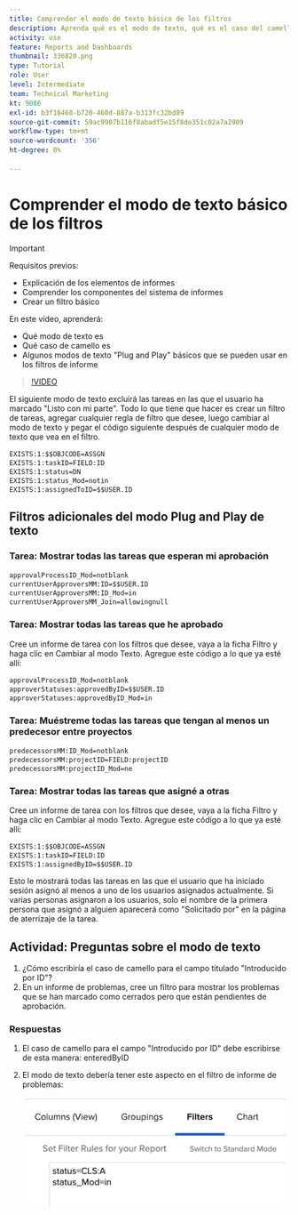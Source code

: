 ```yaml
---
title: Comprender el modo de texto básico de los filtros
description: Aprenda qué es el modo de texto, qué es el caso del camello y algún modo de texto básico de "Plug and Play" que puede utilizar en los filtros de informe en [!DNL  Workfront].
activity: use
feature: Reports and Dashboards
thumbnail: 336820.png
type: Tutorial
role: User
level: Intermediate
team: Technical Marketing
kt: 9086
exl-id: b3f16468-b720-468d-887a-b313fc32bd89
source-git-commit: 59ac9907b116f8abadf5e15f8de351c02a7a2909
workflow-type: tm+mt
source-wordcount: '356'
ht-degree: 0%

---
```


# Comprender el modo de texto básico de los filtros

>[!IMPORTANT]
>
>Requisitos previos:
>
>* Explicación de los elementos de informes
>* Comprender los componentes del sistema de informes
>* Crear un filtro básico


En este vídeo, aprenderá:

* Qué modo de texto es
* Qué caso de camello es
* Algunos modos de texto &quot;Plug and Play&quot; básicos que se pueden usar en los filtros de informe

>[!VIDEO](https://video.tv.adobe.com/v/336820/?quality=12)

El siguiente modo de texto excluirá las tareas en las que el usuario ha marcado &quot;Listo con mi parte&quot;. Todo lo que tiene que hacer es crear un filtro de tareas, agregar cualquier regla de filtro que desee, luego cambiar al modo de texto y pegar el código siguiente después de cualquier modo de texto que vea en el filtro.

```
EXISTS:1:$$OBJCODE=ASSGN  
EXISTS:1:taskID=FIELD:ID  
EXISTS:1:status=DN  
EXISTS:1:status_Mod=notin  
EXISTS:1:assignedToID=$$USER.ID 
```

## Filtros adicionales del modo Plug and Play de texto

### Tarea: Mostrar todas las tareas que esperan mi aprobación

```
approvalProcessID_Mod=notblank
currentUserApproversMM:ID=$$USER.ID
currentUserApproversMM:ID_Mod=in
currentUserApproversMM_Join=allowingnull
```

### Tarea: Mostrar todas las tareas que he aprobado

Cree un informe de tarea con los filtros que desee, vaya a la ficha Filtro y haga clic en Cambiar al modo Texto. Agregue este código a lo que ya esté allí:

```
approvalProcessID_Mod=notblank
approverStatuses:approvedByID=$$USER.ID
approverStatuses:approvedByID_Mod=in
```

### Tarea: Muéstreme todas las tareas que tengan al menos un predecesor entre proyectos

```
predecessorsMM:ID_Mod=notblank
predecessorsMM:projectID=FIELD:projectID
predecessorsMM:projectID_Mod=ne
```

### Tarea: Mostrar todas las tareas que asigné a otras

Cree un informe de tarea con los filtros que desee, vaya a la ficha Filtro y haga clic en Cambiar al modo Texto. Agregue este código a lo que ya esté allí:

```
EXISTS:1:$$OBJCODE=ASSGN
EXISTS:1:taskID=FIELD:ID
EXISTS:1:assignedByID=$$USER.ID
```

Esto le mostrará todas las tareas en las que el usuario que ha iniciado sesión asignó al menos a uno de los usuarios asignados actualmente. Si varias personas asignaron a los usuarios, solo el nombre de la primera persona que asignó a alguien aparecerá como &quot;Solicitado por&quot; en la página de aterrizaje de la tarea.

## Actividad: Preguntas sobre el modo de texto

1. ¿Cómo escribiría el caso de camello para el campo titulado &quot;Introducido por ID&quot;?
1. En un informe de problemas, cree un filtro para mostrar los problemas que se han marcado como cerrados pero que están pendientes de aprobación.

### Respuestas

1. El caso de camello para el campo &quot;Introducido por ID&quot; debe escribirse de esta manera: enteredByID
1. El modo de texto debería tener este aspecto en el filtro de informe de problemas:

   ![Imagen de la pantalla para crear un nuevo filtro en el modo de texto](assets/btm-answer.png)
